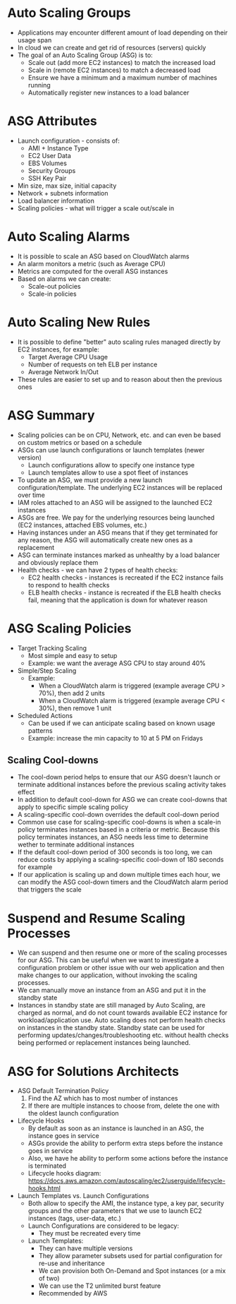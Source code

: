 # Auto Scaling Groups
 + Applications may encounter different amount of load depending on their usage span
 + In cloud we can create and get rid of resources (servers) quickly
 + The goal of an Auto Scaling Group (ASG) is to:
    + Scale out (add more EC2 instances) to match the increased load
    + Scale in (remote EC2 instances) to match a decreased load
    + Ensure we have a minimum and a maximum number of machines running
    + Automatically register new instances to a load balancer

# ASG Attributes  
 + Launch configuration - consists of:
   + AMI + Instance Type
   + EC2 User Data
   + EBS Volumes
   + Security Groups
   + SSH Key Pair
+ Min size, max size, initial capacity
+ Network + subnets information
+ Load balancer information
+ Scaling policies - what will trigger a scale out/scale in

# Auto Scaling Alarms
+ It is possible to scale an ASG based on CloudWatch alarms
+ An alarm monitors a metric (such as Average CPU)
+ Metrics are computed for the overall ASG instances
+ Based on alarms we can create:
   + Scale-out policies
   + Scale-in policies

# Auto Scaling New Rules
+ It is possible to define "better" auto scaling rules managed directly by EC2  instances, for example:
  + Target Average CPU Usage
  + Number of requests on teh ELB per instance
  + Average Network In/Out
+ These rules are easier to set up and to reason about then the previous ones

# ASG Summary
+ Scaling policies can be on CPU, Network, etc. and can even be based on custom metrics or based on a schedule
+ ASGs can use launch configurations or launch templates (newer version)
  + Launch configurations allow to specify one instance type
  + Launch templates allow to use a spot fleet of instances
+ To update an ASG, we must provide a new launch configuration/template. The underlying EC2 instances will be replaced over time
+ IAM roles attached to an ASG will be assigned to the launched EC2 instances
+ ASGs are free. We pay for the underlying resources being launched (EC2 instances, attached EBS volumes, etc.)
+ Having instances under an ASG means that if they get terminated for any reason, the ASG will automatically create new ones as a replacement
+ ASG can terminate instances marked as unhealthy by a load balancer and obviously replace them
+ Health checks - we can have 2 types of health checks:
   + EC2 health checks - instances is recreated if the EC2 instance fails to respond to health checks
   + ELB health checks - instance is recreated if the ELB health checks fail, meaning that the application is down for whatever reason

# ASG Scaling Policies
+ Target Tracking Scaling
    + Most simple and easy to setup
    + Example: we want the average ASG CPU to stay around 40%
+ Simple/Step Scaling
    + Example:
      + When a CloudWatch alarm is triggered (example average CPU > 70%), then add 2 units
      + When a CloudWatch alarm is triggered (example average CPU < 30%), then remove 1 unit
+ Scheduled Actions
    + Can be used if we can anticipate scaling based on known usage patterns
    + Example: increase the min capacity to 10 at 5 PM on Fridays   

## Scaling Cool-downs
+ The cool-down period helps to ensure that our ASG doesn't launch or terminate additional instances before the previous scaling activity takes effect
+ In addition to default cool-down for ASG we can create cool-downs that apply to specific simple scaling policy
+ A scaling-specific cool-down overrides the default cool-down period
+ Common use case for scaling-specific cool-downs is when a scale-in policy terminates instances based in a criteria or metric. Because this policy terminates instances, an ASG needs less time to determine wether to terminate additional instances
+ If the default cool-down period of 300 seconds is too long, we can reduce costs by applying a scaling-specific cool-down of 180 seconds for example
+ If our application is scaling up and down multiple times each hour, we can modify the ASG cool-down timers and the CloudWatch alarm period that triggers the scale
# Suspend and Resume Scaling Processes
+ We can suspend and then resume one or more of the scaling processes for our ASG. This can be useful when we want to investigate a configuration problem or other issue with our web application and then make changes to our application, without invoking the scaling processes.
+ We can manually move an instance from an ASG and put it in the standby state
+ Instances in standby state are still managed by Auto Scaling, are charged as normal, and do not count towards available EC2 instance for workload/application use. Auto scaling does not perform health checks on instances in the standby state. Standby state can be used for performing updates/changes/troubleshooting etc. without health checks being performed or replacement instances being launched.
# ASG for Solutions Architects
+ ASG Default Termination Policy
  1. Find the AZ which has to most number of instances
  2. If there are multiple instances to choose from, delete the one with the oldest launch configuration
+ Lifecycle Hooks
    + By default as soon as an instance is launched in an ASG, the instance goes in service
    + ASGs provide the ability to perform extra steps before the instance goes in service
    + Also, we have he ability to perform some actions before the instance is terminated
    + Lifecycle hooks diagram: https://docs.aws.amazon.com/autoscaling/ec2/userguide/lifecycle-hooks.html
+ Launch Templates vs. Launch Configurations
    + Both allow to specify the AMI, the instance type, a key par, security groups and the other parameters that we use to launch EC2 instances (tags, user-data, etc.)
    + Launch Configurations are considered to be legacy:
        + They must be recreated every time
    + Launch Templates:
        + They can have multiple versions
        + They allow parameter subsets used for partial configuration for re-use and inheritance
        + We can provision both On-Demand and Spot instances (or a mix of two)
        + We can use the T2 unlimited burst feature
        + Recommended by AWS
